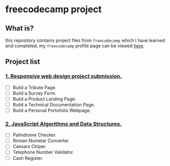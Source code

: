 # freecodecamp project

## What is?

this repository contains project files from `freecodecamp` which I have learned and completed, my `freecodecamp` profile page can be viewed [here](https://www.freecodecamp.org/mrbvrz).

## Project list

### [1. Responsive web design project submission.](https://www.freecodecamp.org/learn/responsive-web-design/responsive-web-design-projects/)
- [ ] Build a Tribute Page.
- [ ] Build a Survey Form.
- [ ] Build a Product Landing Page.
- [ ] Build a Technical Documentation Page.
- [ ] Build a Personal Portofolio Webpage.

### [2. JavaScript Algorithms and Data Structures.](https://www.freecodecamp.org/learn/javascript-algorithms-and-data-structures/javascript-algorithms-and-data-structures-projects/)
- [ ] Palindrome Checker.
- [ ] Roman Numelar Converter.
- [ ] Caesars Chiper.
- [ ] Telephone Number Validator.
- [ ] Cash Register.
